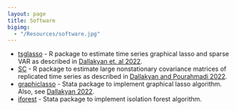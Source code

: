 ```yaml
---
layout: page
title: Software
bigimg: 
  - "/Resources/software.jpg" 
---
```



- [tsglasso](https://github.com/adallak/tsgl) - R package to estimate time series graphical lasso and sparse VAR as described in [Dallakyan et. al 2022](https://doi.org/10.1016/j.csda.2022.107557).
- [SC](https://github.com/adallak/SCpackage) - R package to estimate large nonstationary covariance matrices of replicated time series as described in [Dallakyan and Pourahmadi 2022](https://doi.org/10.1016/j.csda.2022.107557).
- [graphiclasso](https://github.com/adallak/stataglasso) - Stata package to implement graphical lasso algorithm. Also, see [Dallakyan 2022](https://doi.org/10.1177/1536867X221124538).
- [iforest](https://github.com/adallak/stataiforest) - Stata package to implement isolation forest algorithm.
